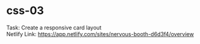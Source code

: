 # css-03
Task: Create a responsive card layout
<br />
Netlify Link: https://app.netlify.com/sites/nervous-booth-d6d3f4/overview
